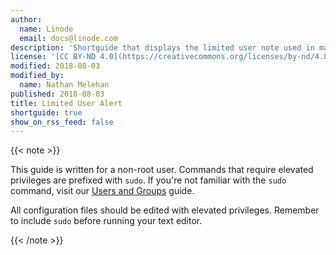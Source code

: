 ```yaml
---
author:
  name: Linode
  email: docs@linode.com
description: 'Shortguide that displays the limited user note used in many guides.'
license: '[CC BY-ND 4.0](https://creativecommons.org/licenses/by-nd/4.0)'
modified: 2018-08-03
modified_by:
  name: Nathan Melehan
published: 2018-08-03
title: Limited User Alert
shortguide: true
show_on_rss_feed: false
---
```


{{< note >}}

This guide is written for a non-root user. Commands that require elevated privileges are prefixed with `sudo`. If you're not familiar with the `sudo` command, visit our [Users and Groups](/docs/tools-reference/linux-users-and-groups/) guide.

All configuration files should be edited with elevated privileges. Remember to include `sudo` before running your text editor.

{{< /note >}}